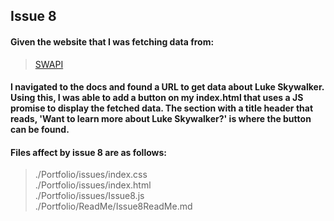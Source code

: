 ## Issue 8

#### Given the website that I was fetching data from:
>[SWAPI](https://swapi.dev/api/people/)
#### I navigated to the docs and found a URL to get data about Luke Skywalker. Using this, I was able to add a button on my index.html that uses a JS promise to display the fetched data. The section with a title header that reads, 'Want to learn more about Luke Skywalker?' is where the button can be found. 

#### Files affect by issue 8 are as follows: 
>./Portfolio/issues/index.css <br />
>./Portfolio/issues/index.html <br />
>./Portfolio/issues/Issue8.js <br />
>./Portfolio/ReadMe/Issue8ReadMe.md